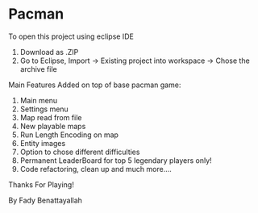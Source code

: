 # Pacman

To open this project using eclipse IDE
1. Download as .ZIP
2. Go to Eclipse, Import -> Existing project into workspace -> Chose the archive file

Main Features Added on top of base pacman game:
1. Main menu
2. Settings menu
3. Map read from file
4. New playable maps
5. Run Length Encoding on map
6. Entity images
7. Option to chose different difficulties
8. Permanent LeaderBoard for top 5 legendary players only!
9. Code refactoring, clean up and much more....

Thanks For Playing!

By Fady Benattayallah

